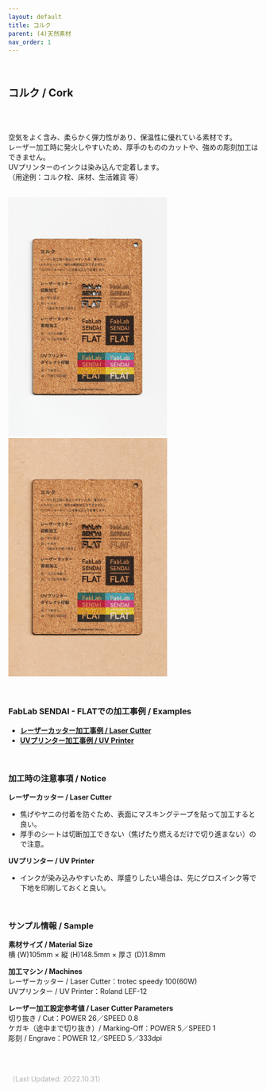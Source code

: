 ```yaml
---
layout: default
title: コルク
parent: (4)天然素材
nav_order: 1
---
```


<br>

## コルク / Cork
<br><br>

空気をよく含み、柔らかく弾力性があり、保温性に優れている素材です。<br>
レーザー加工時に発火しやすいため、厚手のもののカットや、強めの彫刻加工はできません。<br>
UVプリンターのインクは染み込んで定着します。<br>
（用途例：コルク栓、床材、生活雑貨 等）
<br>
<br>

<img src="assets/01/24_Cork_1.png" width="320" alt="hi" class="inline"/><img src="assets/01/24_Cork_2.png" width="320" alt="hi" class="inline"/>

<br>

### **FabLab SENDAI - FLATでの加工事例 / Examples**

* [**レーザーカッター加工事例 / Laser Cutter**](https://www.flickr.com/search/?user_id=96175517%40N02&sort=date-taken-desc&safe_search=1&view_all=1&tags=corklc)
* [**UVプリンター加工事例 / UV Printer**](https://www.flickr.com/search/?user_id=96175517%40N02&sort=date-taken-desc&safe_search=1&view_all=1&tags=corkuv)

<br>

### **加工時の注意事項 / Notice**

**レーザーカッター / Laser Cutter**
* 焦げやヤニの付着を防ぐため、表面にマスキングテープを貼って加工すると良い。<br>
* 厚手のシートは切断加工できない（焦げたり燃えるだけで切り進まない）ので注意。<br>

**UVプリンター / UV Printer**
* インクが染み込みやすいため、厚盛りしたい場合は、先にグロスインク等で下地を印刷しておくと良い。<br>

<br>

### **サンプル情報 / Sample**

**素材サイズ / Material Size**<br>
横 (W)105mm × 縦 (H)148.5mm × 厚さ (D)1.8mm<br>

**加工マシン / Machines**<br>
レーザーカッター / Laser Cutter：trotec speedy 100(60W)<br>
UVプリンター / UV Printer：Roland LEF-12<br>

**レーザー加工設定参考値 / Laser Cutter Parameters**<br>
切り抜き / Cut：POWER 26／SPEED 0.8<br>
ケガキ（途中まで切り抜き）/ Marking-Off：POWER 5／SPEED 1<br>
彫刻 / Engrave：POWER 12／SPEED 5／333dpi<br>

<br><br>

<span style="color: #B2B2B2">
（Last Updated: 2022.10.31）
</span>
